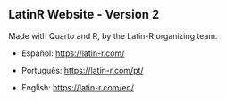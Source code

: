 ## LatinR Website - Version 2

Made with Quarto and R, by the Latin-R organizing team.



- Español: <https://latin-r.com/>

- Português: <https://latin-r.com/pt/>

- English: <https://latin-r.com/en/>
